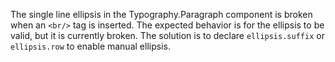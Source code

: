 The single line ellipsis in the Typography.Paragraph component is broken when an `<br/>` tag is inserted. The expected behavior is for the ellipsis to be valid, but it is currently broken. The solution is to declare `ellipsis.suffix` or `ellipsis.row` to enable manual ellipsis.
